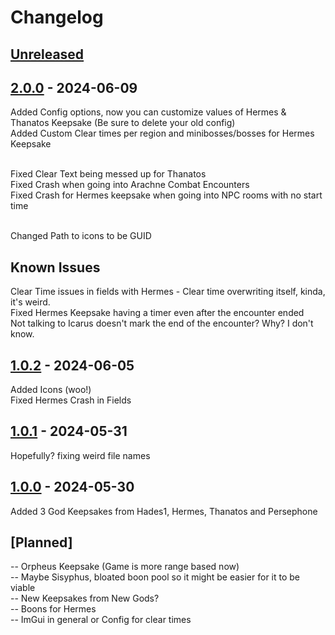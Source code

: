 # Changelog

## [Unreleased]

## [2.0.0] - 2024-06-09

Added Config options, now you can customize values of Hermes & Thanatos Keepsake (Be sure to delete your old config) <br>
Added Custom Clear times per region and minibosses/bosses for Hermes Keepsake <br><br>

Fixed Clear Text being messed up for Thanatos <br>
Fixed Crash when going into Arachne Combat Encounters <br>
Fixed Crash for Hermes keepsake when going into NPC rooms with no start time <br><br>

Changed Path to icons to be GUID

## Known Issues

Clear Time issues in fields with Hermes - Clear time overwriting itself, kinda, it's weird. <br>
Fixed Hermes Keepsake having a timer even after the encounter ended <br>
Not talking to Icarus doesn't mark the end of the encounter? Why? I don't know.

## [1.0.2] - 2024-06-05

Added Icons (woo!) <br>
Fixed Hermes Crash in Fields

## [1.0.1] - 2024-05-31

Hopefully? fixing weird file names

## [1.0.0] - 2024-05-30

Added 3 God Keepsakes from Hades1, Hermes, Thanatos and Persephone

## [Planned]

\-- Orpheus Keepsake (Game is more range based now) <br>
\-- Maybe Sisyphus, bloated boon pool so it might be easier for it to be viable <br>
\-- New Keepsakes from New Gods? <br>
\-- Boons for Hermes <br>
\-- ImGui in general or Config for clear times 

[unreleased]: https://github.com/zanncdwbl/zannc-KeepsakePort/compare/2.0.0...HEAD
[2.0.0]: https://github.com/zanncdwbl/zannc-KeepsakePort/compare/1.0.2...2.0.0
[1.0.2]: https://github.com/zanncdwbl/zannc-KeepsakePort/compare/1.0.1...1.0.2
[1.0.1]: https://github.com/zanncdwbl/zannc-KeepsakePort/compare/1.0.0...1.0.1
[1.0.0]: https://github.com/zanncdwbl/zannc-KeepsakePort/compare/47ff815ce35f32d72c7f6ad86bbc90547c5aea28...1.0.0
